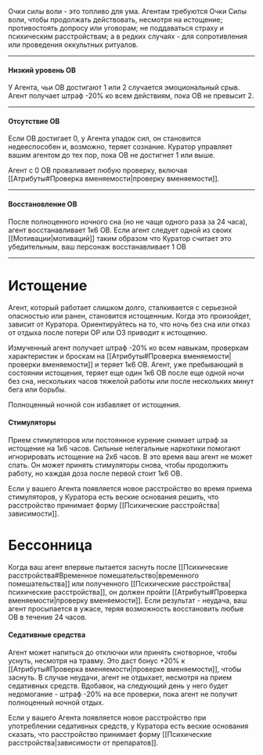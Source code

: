 Очки силы воли - это топливо для ума. Агентам требуются Очки Силы воли, чтобы продолжать действовать, несмотря на истощение; противостоять допросу или уговорам; не поддаваться страху и психическим расстройствам; а в редких случаях - для сопротивления или проведения оккультных ритуалов.

---
#### Низкий уровень ОВ

У Агента, чьи ОВ достигают 1 или 2 случается эмоциональный срыв. Агент получает штраф -20% ко всем действиям, пока ОВ не превысит 2.

---
#### Отсутствие ОВ

Если ОВ достигает 0, у Агента упадок сил, он становится недееспособен и, возможно, теряет сознание. Куратор управляет вашим агентом до тех пор, пока ОВ не достигнет 1 или выше. 

Агент с 0 ОВ проваливает любую проверку, включая [[Атрибуты#Проверка вменяемости|проверку вменяемости]].

---
#### Восстановление ОВ

После полноценного ночного сна (но не чаще одного раза за 24 часа), агент восстанавливает 1к6 ОВ. Если агент следует одной из своих [[Мотивации|мотиваций]] таким образом что Куратор считает это убедительным, ваш персонаж восстанавливает 1 ОВ

---

# Истощение

Агент, который работает слишком долго, сталкивается с серьезной опасностью или ранен, становится истощенным. Когда это произойдет, зависит от Куратора. Ориентируйтесь на то, что ночь без сна или отказ от отдыха после потери ОР или ОЗ приводит к истощению. 

Измученный агент получает штраф -20% ко всем навыкам, проверкам характеристик и броскам на [[Атрибуты#Проверка вменяемости|проверки вменяемости]] и теряет 1к6 ОВ. Агент, уже пребывающий в состоянии истощения, теряет еще один 1к6 ОВ после еще одной ночи без сна, нескольких часов тяжелой работы или после нескольких минут бега или борьбы.

Полноценный ночной сон избавляет от истощения.

#### Стимуляторы

Прием стимуляторов или постоянное курение снимает штраф за истощение на 1к6 часов. Сильные нелегальные наркотики помогают игнорировать истощение на 2к6 часов. В это время ваш агент не может спать. Он может принять стимуляторы снова, чтобы продолжить работу, но каждая доза после первой стоит 1к6 ОВ. 

Если у вашего Агента появляется новое расстройство во время приема стимуляторов, у Куратора есть веские основания решить, что расстройство принимает форму [[Психические расстройства|зависимости]].

# Бессонница

Когда ваш агент впервые пытается заснуть после [[Психические расстройства#Временное помешательство|временного помешательства]] или полученного [[Психические расстройства|психические расстройства]], он должен пройти [[Атрибуты#Проверка вменяемости|проверку вменяемости]]. Если результат - неудача, ваш агент просыпается в ужасе, теряя возможность восстановить любые ОВ в течение 24 часов.

#### Седативные средства

Агент может напиться до отключки или принять снотворное, чтобы уснуть, несмотря на травму. Это даст бонус +20% к [[Атрибуты#Проверка вменяемости|проверке вменяемости]], чтобы заснуть. В случае неудачи, агент не отдыхает, несмотря на прием седативных средств. Вдобавок, на следующий день у него будет недомогание - штраф -20% на все проверки, пока агент не получит полноценный ночной отдых.

Если у вашего Агента появляется новое расстройство при употреблении седативных средств, у Куратора есть веские основания сказать, что расстройство принимает форму [[Психические расстройства|зависимости от препаратов]]. 